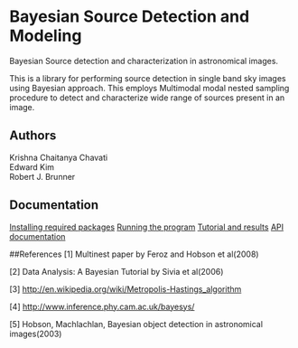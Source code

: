 # Bayesian Source Detection and Modeling

Bayesian Source detection and characterization in astronomical images.

This is a library for performing source detection in single band sky images using Bayesian approach. This employs Multimodal modal nested sampling procedure to detect and characterize wide range of sources present in an image.


## Authors
Krishna Chaitanya Chavati  
Edward Kim  
Robert J. Brunner

## Documentation

[Installing required packages](http://nbviewer.ipython.org/github/chaithuzz2/bayes-detect/blob/master/docs/Installing%20required%20packages.ipynb)
[Running the program](http://nbviewer.ipython.org/github/chaithuzz2/bayes-detect/blob/master/docs/Running%20the%20program.ipynb)
[Tutorial and results](http://nbviewer.ipython.org/github/chaithuzz2/bayes-detect/blob/master/Bayesian_Source_Detection.ipynb)
[API documentation]()


##References
[1] Multinest paper by Feroz and Hobson et al(2008)

[2] Data Analysis: A Bayesian Tutorial by Sivia et al(2006)

[3] http://en.wikipedia.org/wiki/Metropolis-Hastings_algorithm

[4] http://www.inference.phy.cam.ac.uk/bayesys/

[5] Hobson, Machlachlan, Bayesian object detection in astronomical images(2003)



